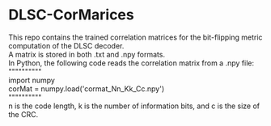 # DLSC-CorMarices
This repo contains the trained correlation matrices for the bit-flipping metric computation of the DLSC decoder.<br />
A matrix is stored in both .txt and .npy formats.<br />
In Python, the following code reads the correlation matrix from a .npy file:<br />
""""""""""<br />
import numpy<br />
corMat = numpy.load('cormat_Nn_Kk_Cc.npy')<br />
""""""""""<br />
n is the code length, k is the number of information bits, and c is the size of the CRC.
